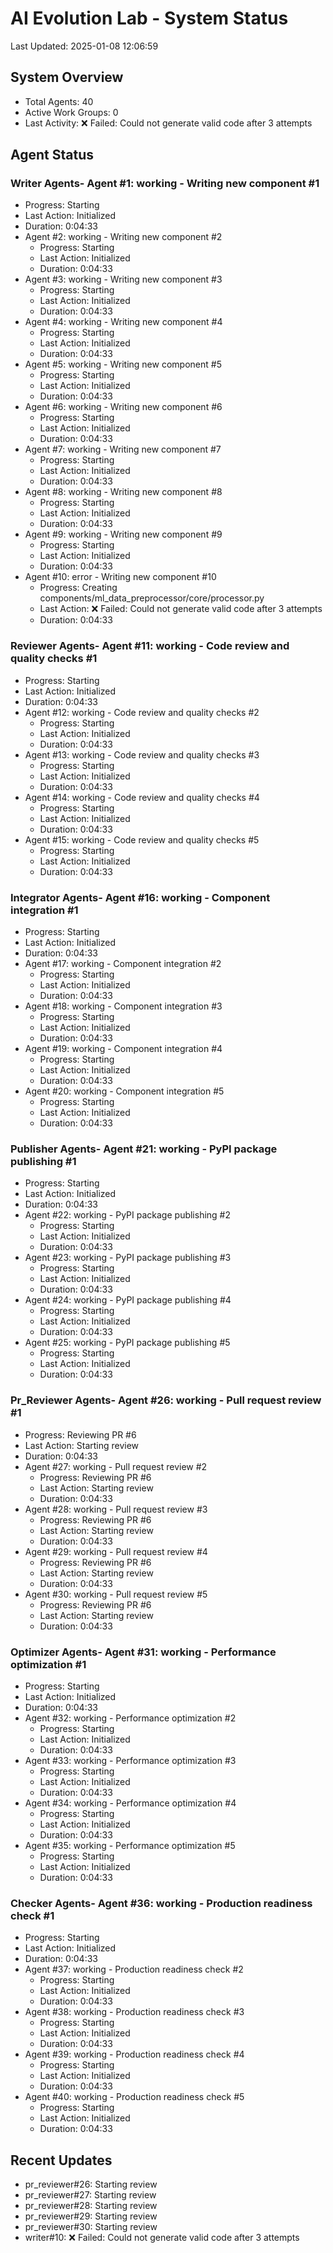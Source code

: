 # AI Evolution Lab - System Status
Last Updated: 2025-01-08 12:06:59

## System Overview
- Total Agents: 40
- Active Work Groups: 0
- Last Activity: ❌ Failed: Could not generate valid code after 3 attempts

## Agent Status

### Writer Agents- Agent #1: working - Writing new component #1
  - Progress: Starting
  - Last Action: Initialized
  - Duration: 0:04:33
- Agent #2: working - Writing new component #2
  - Progress: Starting
  - Last Action: Initialized
  - Duration: 0:04:33
- Agent #3: working - Writing new component #3
  - Progress: Starting
  - Last Action: Initialized
  - Duration: 0:04:33
- Agent #4: working - Writing new component #4
  - Progress: Starting
  - Last Action: Initialized
  - Duration: 0:04:33
- Agent #5: working - Writing new component #5
  - Progress: Starting
  - Last Action: Initialized
  - Duration: 0:04:33
- Agent #6: working - Writing new component #6
  - Progress: Starting
  - Last Action: Initialized
  - Duration: 0:04:33
- Agent #7: working - Writing new component #7
  - Progress: Starting
  - Last Action: Initialized
  - Duration: 0:04:33
- Agent #8: working - Writing new component #8
  - Progress: Starting
  - Last Action: Initialized
  - Duration: 0:04:33
- Agent #9: working - Writing new component #9
  - Progress: Starting
  - Last Action: Initialized
  - Duration: 0:04:33
- Agent #10: error - Writing new component #10
  - Progress: Creating components/ml_data_preprocessor/core/processor.py
  - Last Action: ❌ Failed: Could not generate valid code after 3 attempts
  - Duration: 0:04:33

### Reviewer Agents- Agent #11: working - Code review and quality checks #1
  - Progress: Starting
  - Last Action: Initialized
  - Duration: 0:04:33
- Agent #12: working - Code review and quality checks #2
  - Progress: Starting
  - Last Action: Initialized
  - Duration: 0:04:33
- Agent #13: working - Code review and quality checks #3
  - Progress: Starting
  - Last Action: Initialized
  - Duration: 0:04:33
- Agent #14: working - Code review and quality checks #4
  - Progress: Starting
  - Last Action: Initialized
  - Duration: 0:04:33
- Agent #15: working - Code review and quality checks #5
  - Progress: Starting
  - Last Action: Initialized
  - Duration: 0:04:33

### Integrator Agents- Agent #16: working - Component integration #1
  - Progress: Starting
  - Last Action: Initialized
  - Duration: 0:04:33
- Agent #17: working - Component integration #2
  - Progress: Starting
  - Last Action: Initialized
  - Duration: 0:04:33
- Agent #18: working - Component integration #3
  - Progress: Starting
  - Last Action: Initialized
  - Duration: 0:04:33
- Agent #19: working - Component integration #4
  - Progress: Starting
  - Last Action: Initialized
  - Duration: 0:04:33
- Agent #20: working - Component integration #5
  - Progress: Starting
  - Last Action: Initialized
  - Duration: 0:04:33

### Publisher Agents- Agent #21: working - PyPI package publishing #1
  - Progress: Starting
  - Last Action: Initialized
  - Duration: 0:04:33
- Agent #22: working - PyPI package publishing #2
  - Progress: Starting
  - Last Action: Initialized
  - Duration: 0:04:33
- Agent #23: working - PyPI package publishing #3
  - Progress: Starting
  - Last Action: Initialized
  - Duration: 0:04:33
- Agent #24: working - PyPI package publishing #4
  - Progress: Starting
  - Last Action: Initialized
  - Duration: 0:04:33
- Agent #25: working - PyPI package publishing #5
  - Progress: Starting
  - Last Action: Initialized
  - Duration: 0:04:33

### Pr_Reviewer Agents- Agent #26: working - Pull request review #1
  - Progress: Reviewing PR #6
  - Last Action: Starting review
  - Duration: 0:04:33
- Agent #27: working - Pull request review #2
  - Progress: Reviewing PR #6
  - Last Action: Starting review
  - Duration: 0:04:33
- Agent #28: working - Pull request review #3
  - Progress: Reviewing PR #6
  - Last Action: Starting review
  - Duration: 0:04:33
- Agent #29: working - Pull request review #4
  - Progress: Reviewing PR #6
  - Last Action: Starting review
  - Duration: 0:04:33
- Agent #30: working - Pull request review #5
  - Progress: Reviewing PR #6
  - Last Action: Starting review
  - Duration: 0:04:33

### Optimizer Agents- Agent #31: working - Performance optimization #1
  - Progress: Starting
  - Last Action: Initialized
  - Duration: 0:04:33
- Agent #32: working - Performance optimization #2
  - Progress: Starting
  - Last Action: Initialized
  - Duration: 0:04:33
- Agent #33: working - Performance optimization #3
  - Progress: Starting
  - Last Action: Initialized
  - Duration: 0:04:33
- Agent #34: working - Performance optimization #4
  - Progress: Starting
  - Last Action: Initialized
  - Duration: 0:04:33
- Agent #35: working - Performance optimization #5
  - Progress: Starting
  - Last Action: Initialized
  - Duration: 0:04:33

### Checker Agents- Agent #36: working - Production readiness check #1
  - Progress: Starting
  - Last Action: Initialized
  - Duration: 0:04:33
- Agent #37: working - Production readiness check #2
  - Progress: Starting
  - Last Action: Initialized
  - Duration: 0:04:33
- Agent #38: working - Production readiness check #3
  - Progress: Starting
  - Last Action: Initialized
  - Duration: 0:04:33
- Agent #39: working - Production readiness check #4
  - Progress: Starting
  - Last Action: Initialized
  - Duration: 0:04:33
- Agent #40: working - Production readiness check #5
  - Progress: Starting
  - Last Action: Initialized
  - Duration: 0:04:33


## Recent Updates
- pr_reviewer#26: Starting review
- pr_reviewer#27: Starting review
- pr_reviewer#28: Starting review
- pr_reviewer#29: Starting review
- pr_reviewer#30: Starting review
- writer#10: ❌ Failed: Could not generate valid code after 3 attempts
